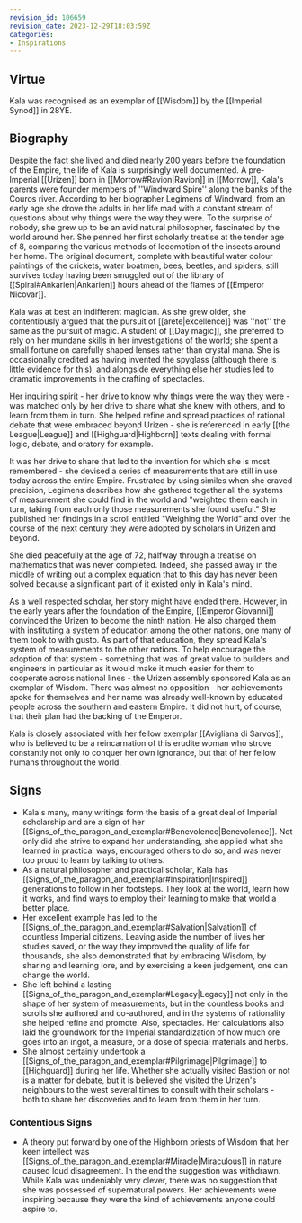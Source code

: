 ```yaml
---
revision_id: 106659
revision_date: 2023-12-29T18:03:59Z
categories:
- Inspirations
---
```


## Virtue
Kala was recognised as an exemplar of [[Wisdom]] by the [[Imperial Synod]] in 28YE.

## Biography
Despite the fact she lived and died nearly 200 years before the foundation of the Empire, the life of Kala is surprisingly well documented. A pre-Imperial [[Urizen]] born in [[Morrow#Ravion|Ravion]] in [[Morrow]], Kala's parents were founder members of ''Windward Spire'' along the banks of the Couros river. According to her biographer Legimens of Windward, from an early age she drove the adults in her life mad with a constant stream of questions about why things were the way they were. To the surprise of nobody, she grew up to be an avid natural philosopher, fascinated by the world around her. She penned her first scholarly treatise at the tender age of 8, comparing the various methods of locomotion of the insects around her home. The original document, complete with beautiful water colour paintings of the crickets, water boatmen, bees, beetles, and spiders, still survives today having been smuggled out of the library of [[Spiral#Ankarien|Ankarien]] hours ahead of the flames of [[Emperor Nicovar]].

Kala was at best an indifferent magician. As she grew older, she contentiously argued that the pursuit of [[arete|excellence]] was ''not'' the same as the pursuit of magic. A student of [[Day magic]], she preferred to rely on her mundane skills in her investigations of the world; she spent a small fortune on carefully shaped lenses rather than crystal mana. She is occasionally credited as having invented the spyglass (although there is little evidence for this), and alongside everything else her studies led to dramatic improvements in the crafting of spectacles.

Her inquiring spirit - her drive to know why things were the way they were - was matched only by her drive to share what she knew with others, and to learn from them in turn. She helped refine and spread practices of rational debate that were embraced beyond Urizen - she is referenced in early [[the League|League]] and [[Highguard|Highborn]] texts dealing with formal logic, debate, and oratory for example. 

It was her drive to share that led to the invention for which she is most remembered - she devised a series of measurements that are still in use today across the entire Empire. Frustrated by using similes when she craved precision, Legimens describes how she gathered together all the systems of measurement she could find in the world and "weighted them each in turn, taking from each only those measurements she found useful." She published her findings in a scroll entitled "Weighing the World" and over the course of the next century they were adopted by scholars in Urizen and beyond.

She died peacefully at the age of 72, halfway through a treatise on mathematics that was never completed. Indeed, she passed away in the middle of writing out a complex equation that to this day has never been solved because a significant part of it existed only in Kala's mind.

As a well respected scholar, her story might have ended there. However, in the early years after the foundation of the Empire, [[Emperor Giovanni]] convinced the Urizen to become the ninth nation. He also charged them with instituting a system of education among the other nations, one many of them took to with gusto. As part of that education, they spread Kala's system of measurements to the other nations. To help encourage the adoption of that system - something that was of great value to builders and engineers in particular as it would make it much easier for them to cooperate across national lines - the Urizen assembly sponsored Kala as an exemplar of Wisdom. There was almost no opposition - her achievements spoke for themselves and her name was already well-known by educated people across the southern and eastern Empire. It did not hurt, of course, that their plan had the backing of the Emperor.

Kala is closely associated with her fellow exemplar [[Avigliana di Sarvos]], who is believed to be a reincarnation of this erudite woman who strove constantly not only to conquer her own ignorance, but that of her fellow humans throughout the world.

## Signs
* Kala's many, many writings form the basis of a great deal of Imperial scholarship and are a sign of her [[Signs_of_the_paragon_and_exemplar#Benevolence|Benevolence]]. Not only did she strive to expand her understanding, she applied what she learned in practical ways, encouraged others to do so, and was never too proud to learn by talking to others.
* As a natural philosopher and practical scholar, Kala has [[Signs_of_the_paragon_and_exemplar#Inspiration|Inspired]] generations to follow in her footsteps. They look at the world, learn how it works, and find ways to employ their learning to make that world a better place.
* Her excellent example has led to the [[Signs_of_the_paragon_and_exemplar#Salvation|Salvation]] of countless Imperial citizens. Leaving aside the number of lives her studies saved, or the way they improved the quality of life for thousands, she also demonstrated that by embracing Wisdom, by sharing and learning lore, and by exercising a keen judgement, one can change the world.
* She left behind a lasting [[Signs_of_the_paragon_and_exemplar#Legacy|Legacy]] not only in the shape of her system of measurements, but in the countless books and scrolls she authored and co-authored, and in the systems of rationality she helped refine and promote. Also, spectacles. Her calculations also laid the groundwork for the Imperial standardization of how much ore goes into an ingot, a measure, or a dose of special materials and herbs.
* She almost certainly undertook a [[Signs_of_the_paragon_and_exemplar#Pilgrimage|Pilgrimage]] to [[Highguard]] during her life. Whether she actually visited Bastion or not is a matter for debate, but it is believed she visited the Urizen's neighbours to the west several times to consult with their scholars - both to share her discoveries and to learn from them in her turn.
### Contentious Signs
* A theory put forward by one of the Highborn priests of Wisdom that her keen intellect was [[Signs_of_the_paragon_and_exemplar#Miracle|Miraculous]] in nature caused loud disagreement. In the end the suggestion was withdrawn. While Kala was undeniably very clever, there was no suggestion that she was possessed of supernatural powers. Her achievements were inspiring because they were the kind of achievements anyone could aspire to.
